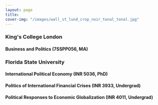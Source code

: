 ```yaml
---
layout: page
title: 
cover-img: "/images/wall_st_lund_crop_noir_tonal_tonal.jpg"
---
```


### King's College London

#### Business and Politics (7SSPP056, MA)

### Florida State University

#### International Political Economy (INR 5036, PhD)
#### Politics of International Financial Crises (INR 3933, Undergrad)
#### Political Responses to Economic Globalization (INR 4011, Undergrad)

